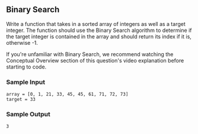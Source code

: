 
## Binary Search

Write a function that takes in a sorted array of integers as well as a target
integer. The function should use the Binary Search algorithm to determine if
the target integer is contained in the array and should return its index if it
is, otherwise -1.

If you're unfamiliar with Binary Search, we recommend watching the Conceptual
Overview section of this question's video explanation before starting to code.

### Sample Input
```
array = [0, 1, 21, 33, 45, 45, 61, 71, 72, 73]
target = 33
```

### Sample Output
```
3
```
